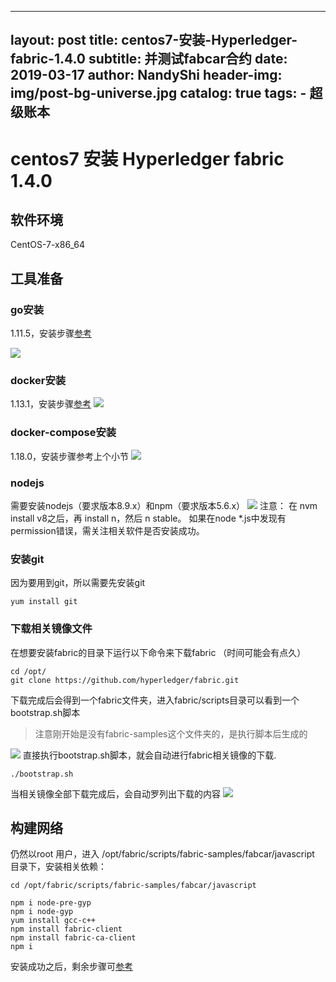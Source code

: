 
---
layout:     post
title:      centos7-安装-Hyperledger-fabric-1.4.0
subtitle:   并测试fabcar合约
date:       2019-03-17
author:     NandyShi
header-img: img/post-bg-universe.jpg
catalog: true
tags:
    - 超级账本
---

# centos7 安装 Hyperledger fabric 1.4.0
## 软件环境
CentOS-7-x86_64

## 工具准备
### go安装
1.11.5，安装步骤[参考](https://blog.csdn.net/ASN_forever/article/details/87533459)

![](https://i.loli.net/2019/03/17/5c8dc715512f0.png)

### docker安装
1.13.1，安装步骤[参考](https://blog.csdn.net/ASN_forever/article/details/87536535)
![](https://i.loli.net/2019/03/17/5c8dc73480faa.png)

### docker-compose安装
 1.18.0，安装步骤参考上个小节
![](https://i.loli.net/2019/03/17/5c8dc81659b11.png)
### nodejs
需要安装nodejs（要求版本8.9.x）和npm（要求版本5.6.x）
![](https://i.loli.net/2019/03/17/5c8dc83a59153.png)
注意： 在 nvm install v8之后，再 install n，然后 n stable。
如果在node *.js中发现有permission错误，需关注相关软件是否安装成功。
 

### 安装git 
因为要用到git，所以需要先安装git
 ```
yum install git
```
### 下载相关镜像文件
在想要安装fabric的目录下运行以下命令来下载fabric （时间可能会有点久）
```
cd /opt/
git clone https://github.com/hyperledger/fabric.git
```
下载完成后会得到一个fabric文件夹，进入fabric/scripts目录可以看到一个bootstrap.sh脚本
> 注意刚开始是没有fabric-samples这个文件夹的，是执行脚本后生成的

![](https://i.loli.net/2019/03/17/5c8dc94d86152.png)
直接执行bootstrap.sh脚本，就会自动进行fabric相关镜像的下载.
```
./bootstrap.sh
```
当相关镜像全部下载完成后，会自动罗列出下载的内容
![](https://i.loli.net/2019/03/17/5c8dc9b559996.png)


## 构建网络
仍然以root 用户，进入 /opt/fabric/scripts/fabric-samples/fabcar/javascript 目录下，安装相关依赖：
```
cd /opt/fabric/scripts/fabric-samples/fabcar/javascript

npm i node-pre-gyp
npm i node-gyp
yum install gcc-c++
npm install fabric-client 
npm install fabric-ca-client
npm i
```
安装成功之后，剩余步骤可[参考](http://nandy.top/2019/03/08/%E5%9F%BA%E4%BA%8E%E8%B6%85%E7%BA%A7%E8%B4%A6%E6%9C%AC%E7%BC%96%E5%86%99%E7%AC%AC%E4%B8%80%E4%B8%AA%E5%BA%94%E7%94%A8/)
